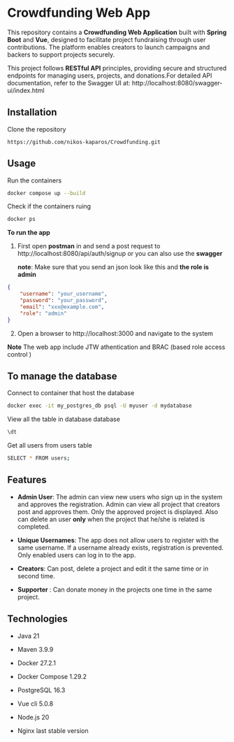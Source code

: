 # Crowdfunding Web App

This repository contains a **Crowdfunding Web Application** built with **Spring Boot** and **Vue**, designed to facilitate project fundraising through user contributions. The platform enables creators to launch campaigns and backers to support projects securely.

This project follows **RESTful API** principles, providing secure and structured endpoints for managing users, projects, and donations.For detailed API documentation, refer to the Swagger UI at: http://localhost:8080/swagger-ui/index.html  

## Installation

Clone the repository
```
https://github.com/nikos-kaparos/Crowdfunding.git
```
## Usage
Run the containers
```bash
docker compose up --build
```
Check if the containers ruing
```bash
docker ps
``` 
**To run the app**

1. First open **postman** in and send a post request to http://localhost:8080/api/auth/signup
or you can also use the **swagger**

    **note**: Make sure that you send an json look like this and **the role is admin**   
```json
{
    "username": "your_username",
    "password": "your_password",
    "email": "xxx@example.com",
    "role": "admin"
}
```
2. Open a browser to http://localhost:3000 and navigate to the system

**Note** The web app include JTW athentication and BRAC (based role access control )

## To manage the database 

Connect to container that host the database
```bash
docker exec -it my_postgres_db psql -U myuser -d mydatabase
```
View all the table in database database
```bash
\dt
```
Get all users from users table 
```bash
SELECT * FROM users;
```
## Features

- **Admin User**: The admin can view new users who sign up in the system and approves the registration. Admin can view all project that creators post and approves them. Only the approved project is displayed. Also can delete an user **only** when the project that he/she is related is completed.

- **Unique Usernames**: The app does not allow users to register with the same username. If a username already exists, registration is prevented. Only enabled users can log in to the app.
- **Creators**: Can post, delete a project and edit it the same time or in second time.

- **Supporter** : Can donate money in the projects one time in the same project.  

## Technologies
- Java 21
- Maven 3.9.9
- Docker 27.2.1 

- Docker Compose 1.29.2
- PostgreSQL 16.3
- Vue cli 5.0.8
- Node.js 20
- Nginx last stable version                                                                                                                                                                                                                                                                                                                                 
